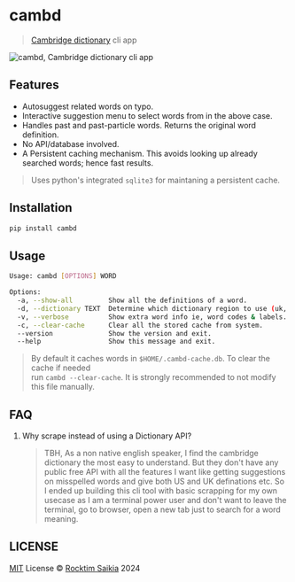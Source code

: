 # cambd

> [Cambridge dictionary](https://dictionary.cambridge.org) cli app

<img src="https://www.dropbox.com/s/1jydlxwzmj8e6po/demo.gif?raw=1" alt="cambd, Cambridge dictionary cli app" />

## Features

- Autosuggest related words on typo.
- Interactive suggestion menu to select words from in the above case.
- Handles past and past-particle words. Returns the original word definition.
- No API/database involved.
- A Persistent caching mechanism. This avoids looking up already searched words; hence fast results.

> Uses python's integrated `sqlite3` for maintaning a persistent cache.

## Installation

```sh
pip install cambd
```

## Usage

```sh
Usage: cambd [OPTIONS] WORD

Options:
  -a, --show-all         Show all the definitions of a word.
  -d, --dictionary TEXT  Determine which dictionary region to use (uk, us) [default: uk]
  -v, --verbose          Show extra word info ie, word codes & labels. [ex: A2 informal]
  -c, --clear-cache      Clear all the stored cache from system.
  --version              Show the version and exit.
  --help                 Show this message and exit.
```

> By default it caches words in `$HOME/.cambd-cache.db`. To clear the cache if needed <br/> run `cambd --clear-cache`. It is strongly recommended to not modify this file manually.

## FAQ

1. Why scrape instead of using a Dictionary API?
   > TBH, As a non native english speaker, I find the cambridge dictionary the most easy to understand. But they don't have any public free API with all the features I want like getting suggestions on misspelled words and give both US and UK definations etc. So I ended up building this cli tool with basic scrapping for my own usecase as I am a terminal power user and don't want to leave the terminal, go to browser, open a new tab just to search for a word meaning.

## LICENSE

[MIT](./LICENSE) License &copy; [Rocktim Saikia](https://rocktimsaikia.dev) 2024
